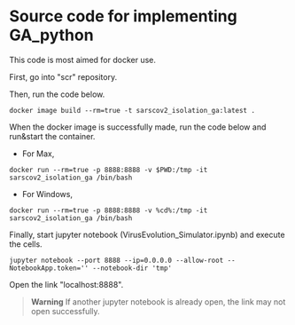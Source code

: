 # Source code for implementing GA_python

This code is most aimed for docker use.

First, go into "scr" repository.

Then, run the code below.

`docker image build --rm=true -t sarscov2_isolation_ga:latest .`

When the docker image is successfully made, run the code below and run&start the container.

- For Max,

`docker run --rm=true -p 8888:8888 -v $PWD:/tmp -it sarscov2_isolation_ga /bin/bash`

- For Windows,

`docker run --rm=true -p 8888:8888 -v %cd%:/tmp -it sarscov2_isolation_ga /bin/bash`

Finally, start jupyter notebook (VirusEvolution_Simulator.ipynb) and execute the cells.

`jupyter notebook --port 8888 --ip=0.0.0.0 --allow-root --NotebookApp.token='' --notebook-dir 'tmp'`

Open the link "localhost:8888".

> **Warning**
> If another jupyter notebook is already open, the link may not open successfully.
